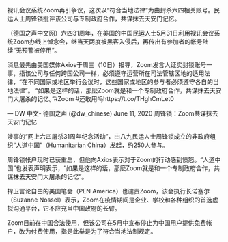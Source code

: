 视讯会议系统Zoom再引争议，这次以“符合当地法律”为由封杀六四相关账号。民运人士周锋锁批评该公司与专制政府合作，共谋抹去天安门记忆。

（德国之声中文网）六四31周年，在美国的中国民运人士5月31日利用视讯会议系统Zoom办线上悼念会，继当天两度被黑客入侵后，再传出有参加者的帐号陆续“无预警被停用”。

消息最先由美国媒体Axios于周三（10日）报导，Zoom发言人证实封锁账号一事，指该公司与任何跨国公司一样，必须遵守运营所在司法管辖区地的适用法律，“在不同国家或地区举行会议时，这些国家或地区的参与者必须遵守各自的当地法律”。 “如果是这样的话，那麽Zoom就是和一个专制政府合作，共谋抹去天安门大屠杀的记忆。”#Zoom #还敢用吗https://t.co/THghCmLet0

&mdash; DW 中文- 德国之声 (@dw_chinese) June 11, 2020 周锋锁：Zoom共谋抹去天安门记忆

涉事的“网上六四屠杀31周年纪念活动”，由八九民运人士周锋锁成立的非政府组织“人道中国”（Humanitarian China）发起，约250人参与。

周锋锁帐户现时已获重启，但他向Axios表示对于Zoom的行动感到愤怒。“人道中国”也发表声明表示，“如果是这样的话，那麽Zoom就是和一个专制政府合作，共谋抹去天安门大屠杀的记忆”。

捍卫言论自由的美国笔会（PEN America）也谴责Zoom，该会执行长诺塞尔（Suzanne Nossel）表示，Zoom在疫情期间是企业、学校和各种组织的首选虚拟沟通平台，它不应充当中国政府的长臂。

Zoom目前在中国合法使用，但该公司在5月中宣布停止为中国用户提供免费帐户，改为付费使用，指是此举是为了符合当地法制规定。


